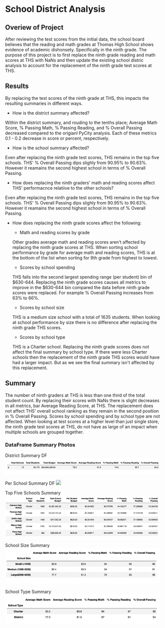 # School District Analysis

## Overiew of Project

After reviewing the test scores from the initial data, the school board believes that the reading and math grades at Thomas High School shows evidence of academic dishonsety. Specifically in the ninth grade. The purpose of this project is to first replace the ninth grade reading and math scores at THS with NaNs and then update the existing school distric analysis to account for the replacement of the ninth grade test scores at THS.

## Results

By replacing the test scores of the ninth grade at THS, this impacts the resulting summaries in different ways. 

- How is the district summary affected?
  
Within the district summary, and rouding to the tenths place; Average Math Score, % Passing Math, % Passing Reading, and % Overall Passing decreased compared to the origianl PyCity analysis. Each of these metrics 0.1 - 0.2 decrease in score or percent, respectively. 
  
- How is the school summary affected?

Even after replacing the ninth grade test scores, THS remains in the top five schools. THS' % Overall Passing dips slighly from 90.95% to 90.63%. However it reamains the second highest school in terms of % Overall Passing.

- How does replacing the ninth graders' math and reading scores affect THS' performacnce relatiive to the other schools?

Even after replacing the ninth grade test scores, THS remains in the top five schools. THS' % Overall Passing dips slighly from 90.95% to 90.63%. However it reamains the second highest school in terms of % Overall Passing.

- How does replacing the ninth grade scores affect the following: 

  - Math and reading scores by grade
  
  Other grades average math and reading scores aren't affected by replacing the ninth grade scores at THS. When sorting school performance by grade for average math and reading scores, THS is at the bottom of the list when sorting for 9th grade from highest to lowest. 
  
  - Scores by school spending
  
  THS falls into the second largest spending range (per student) bin of $630-644. Replacing the ninth grade scores causes all metrics to improve in the $630-644 bin compared the data before ninth grade scores were replaced. For example % Overall Passing increases from 63% to 66%.

  - Scores by school size
  
  THS is a medium size school with a total of 1635 students. When looking at school performance by size there is no difference after replacing the ninth grade THS scores.

  - Scores by school type
  
  THS is a Charter school. Replacing the ninth grade scores does not affect the final summary by school type. If there were less Charter schools then the replacement of the ninth grade THS scores would have had a larger impact. But as we see the final summary isn't affected by this replacement. 

## Summary

The number of ninth graders at THS is less than one third of the total student count. By replacing their scores with NaNs there is slight decreases in all metrics, bar Average Reading Score, at THS. The replacement does not affect THS' overall school ranking as they remain in the second position in % Overall Passing. Scores by school spending and by school type are not affected. When looking at test scores at a higher level than just single store, the ninth grade test scores at THS, do not have as large of an impact when multiple schools are grouped together. 

### DataFrame Summary Photos

District Summary DF
![](/Resources/District_summary_challenge.png)

Per School Summary DF
![](/Resoures/per_school_summary_df.png)

Top Five Schools Summary
![](/Resources/top_five_schools.png)

School Size Summary
![](/Resources/size_summary.png)

School Type Summary
![](/Resources/type_summary.png)

